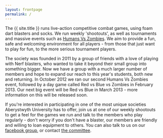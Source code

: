 ```yaml
---
layout: frontpage
permalink: /
---
```


The {{ site.title }} runs live-action competitive combat games, using foam dart blasters and socks.
We run weekly 'shootouts', as well as tournaments and massive events such as [Humans Vs Zombies](http://humansvszombies.org/). We aim to provide a fun, safe and welcoming environment for all players - from those that just want to play for fun, to the more serious tournament players.

The society was founded in 2011 by a group of friends with a love of playing with Nerf blasters, who wanted to take it beyond their small group into something bigger. Now we have a group with a much larger number of members and hope to expand our reach to this year's students, both new and returning. In October 2012 we ran our second Humans Vs Zombies event, followed by a day game called Red vs Blue vs Zombies in February 2013. Our next big event will be Red vs Blue in March 2013 - more information on this will be released soon.

If you're interested in participating in one of the most unique societies Aberystwyth University has to offer, join us at one of our weekly shootouts to get a feel for the games we run and talk to the members who play regularly - don't worry if you don't have a blaster, our members are friendly and willing to loan equipment to others. You can also talk to us on our <a class="facebook" href="https://www.facebook.com/groups/aberlag/">facebook group</a>, or contact [the committee](/committee/).
